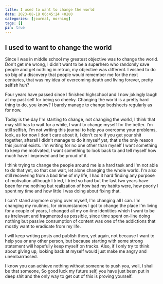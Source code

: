 ```yaml
---
title: I used to want to change the world
date: 2023-08-18 06:45:24 +0200
categories: [journal, morning]
tags: []
pin: true
---
```


## I used to want to change the world

Since I was in middle school my greatest objective was to change the world.
Don't get me wrong, I didn't want to be a superhero who randomly save people and get nothing in retrun, my objective was different.
I wished to do so big of a discovery that people would remember me for the next centuries, that was my idea of overcoming death and living forever, pretty selfish huh?

Four years have passed since I finished highschool and I now jokingly laugh at my past self for being so cheeky.
Changing the world is a pretty hard thing to do, you know?
I barely manage to change bedsheets regularly as for now.

Today is the day I'm starting to change, not changing the world, I think that may still has to wait for a while, I want to change myself for the better.
I'm still selfish, I'm not writing this journal to help you overcome your problems, look, as for now I don't care about it, I don't care if you get your shit together, afterall I didn't manage to do it myself yet, that's the only reason this journal exists.
I'm writing for no one other than myself I want something to keep me motivated, I want something to look back to and tell myself how much have I improved and be proud of it.

I think trying to change the people around me is a hard task and I'm not able to do that yet, so that can wait, let alone changing the whole world.
I'm also still recovering from a bad time of my life, I had it hard finding any purpose of motivation although I tried, I tried so hard but the last two years have been for me nothing but realization of how bad my habits were, how poorly I spent my time and how little I was doing about fixing that.

I can't stand anymore crying over myself, I'm changing all I can.
I'm changing my routines, for circumstances I got to change the place I'm living for a couple of years, I changed all my on-line identities which I want to be as irrelevant and fragmented as possible, since time spent on-line doing nothing but passive consumption of content was one of the addictions that mostly want to eradicate from my life.

I will keep writing posts and publish them, yet again, not because I want to help you or any other person, but because starting with some strong statement will hopefully keep myself on tracks.
Also, if I only try to think about giving up, looking back at myself would just make me angry and unembarrassed.

I know you can achieve nothing without someone to push you, well, I shall be that someone, So good luck my future self, you have just been put in deep shit and the only way to get out of this is proving yourself.
